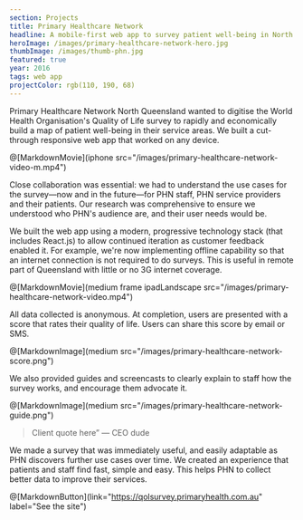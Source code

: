 ```yaml
---
section: Projects
title: Primary Healthcare Network
headline: A mobile-first web app to survey patient well-being in North Queensland.
heroImage: /images/primary-healthcare-network-hero.jpg
thumbImage: /images/thumb-phn.jpg
featured: true
year: 2016
tags: web app
projectColor: rgb(110, 190, 68)
---
```


Primary Healthcare Network North Queensland wanted to digitise the World Health Organisation's Quality of Life survey to rapidly and economically build a map of patient well-being in their service areas. We built a cut-through responsive web app that worked on any device.

@[MarkdownMovie](iphone src="/images/primary-healthcare-network-video-m.mp4")

Close collaboration was essential: we had to understand the use cases for the survey—now and in the future—for PHN staff, PHN service providers and their patients. Our research was comprehensive to ensure we understood who PHN's audience are, and their user needs would be.

We built the web app using a modern, progressive technology stack (that includes React.js) to allow continued iteration as customer feedback enabled it. For example, we're now implementing offline capability so that an internet connection is not required to do surveys. This is useful in remote part of Queensland with little or no 3G internet coverage.

@[MarkdownMovie](medium frame ipadLandscape src="/images/primary-healthcare-network-video.mp4")

All data collected is anonymous. At completion, users are presented with a score that rates their quality of life. Users can share this score by email or SMS.

@[MarkdownImage](medium src="/images/primary-healthcare-network-score.png")

We also provided guides and screencasts to clearly explain to staff how the survey works, and encourage them advocate it.

@[MarkdownImage](medium src="/images/primary-healthcare-network-guide.png")
      
> Client quote here” — CEO dude

We made a survey that was immediately useful, and easily adaptable as PHN discovers further use cases over time. We created an experience that patients and staff find fast, simple and easy. This helps PHN to collect better data to improve their services. 
    
@[MarkdownButton](link="https://qolsurvey.primaryhealth.com.au" label="See the site")
